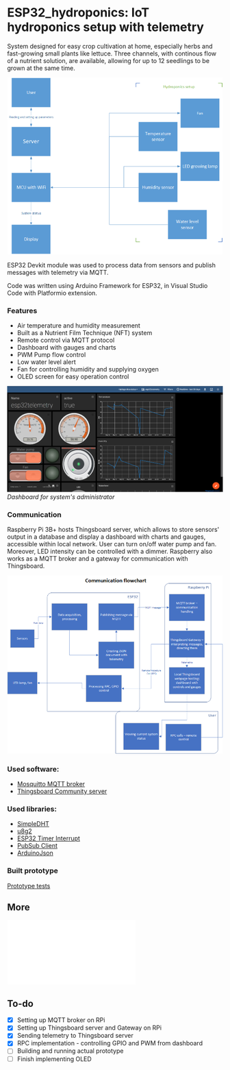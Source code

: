 # ESP32_hydroponics: IoT hydroponics setup with telemetry

System designed for easy crop cultivation at home, especially herbs and fast-growing small plants like lettuce. Three channels, with continous flow of a nutrient solution, are available, allowing for up to 12 seedlings to be grown at the same time.

![schematic](/images/system_schematic_en.png)

ESP32 Devkit module was used to process data from sensors and publish messages with telemetry via MQTT.

Code was written using Arduino Framework for ESP32, in Visual Studio Code with Platformio extension.

### Features
- Air temperature and humidity measurement
- Built as a Nutrient Film Technique (NFT) system
- Remote control via MQTT protocol
- Dashboard with gauges and charts
- PWM Pump flow control
- Low water level alert
- Fan for controlling humidity and supplying oxygen
- OLED screen for easy operation control

![administrator's dashboard](/images/30_days.png)
_Dashboard for system's administrator_
  
 ### Communication 

Raspberry Pi 3B+ hosts Thingsboard server, which allows to store sensors' output in a database and display a dashboard with charts and gauges, accessible within local network. User can turn on/off water pump and fan. Moreover, LED intensity can be controlled with a dimmer. Raspberry also works as a MQTT broker and a gateway for communication with Thingsboard.

 ![communication schema](/images/communication_flowchart_en.png)
  
 
### Used software:
- [Mosquitto MQTT broker](https://mosquitto.org/)
- [Thingsboard Community server](https://thingsboard.io/)

### Used libraries:
- [SimpleDHT](https://github.com/winlinvip/SimpleDHT) 
- [u8g2](https://github.com/olikraus/u8g2)
- [ESP32 Timer Interrupt](https://github.com/khoih-prog/ESP32TimerInterrupt)
- [PubSub Client](https://github.com/knolleary/pubsubclient)
- [ArduinoJson](https://github.com/bblanchon/ArduinoJson)

### Built prototype

[Prototype tests](prototype_tests.jpg)

## More
![Documentation (in Polish)](Documentation_PL.pdf)

## To-do
- [x] Setting up MQTT broker on RPi 
- [x] Setting up Thingsboard server and Gateway on RPi 
- [x] Sending telemetry to Thingsboard server
- [x] RPC implementation - controlling GPIO and PWM from dashboard
- [ ] Building and running actual prototype
- [ ] Finish implementing OLED
